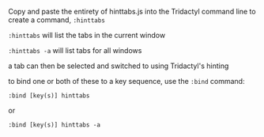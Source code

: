 Copy and paste the entirety of hinttabs.js into the Tridactyl command line to create a command, `:hinttabs`

`:hinttabs` will list the tabs in the current window

`:hinttabs -a` will list tabs for all windows

a tab can then be selected and switched to using Tridactyl's hinting


to bind one or both of these to a key sequence, use the `:bind` command:

`:bind [key(s)] hinttabs`

or

`:bind [key(s)] hinttabs -a`

